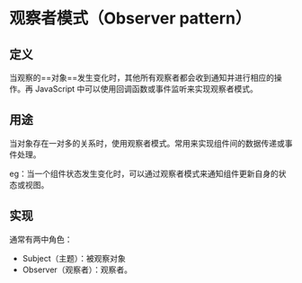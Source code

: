 # 观察者模式（Observer pattern）

## 定义

当观察的==对象==发生变化时，其他所有观察者都会收到通知并进行相应的操作。再 JavaScript 中可以使用回调函数或事件监听来实现观察者模式。

## 用途

当对象存在一对多的关系时，使用观察者模式。常用来实现组件间的数据传递或事件处理。

eg：当一个组件状态发生变化时，可以通过观察者模式来通知组件更新自身的状态或视图。

## 实现

通常有两中角色：

- Subject（主题）：被观察对象
- Observer（观察者）：观察者。
